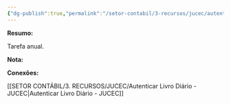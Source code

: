 ```yaml
---
{"dg-publish":true,"permalink":"/setor-contabil/3-recursos/jucec/autenticar-balanco-patrimonial-jucec/","dgPassFrontmatter":true,"created":"2025-07-02T10:27:36.824-03:00","updated":"2025-07-17T13:14:00.129-03:00"}
---
```


**Resumo:**

Tarefa anual.

**Nota:**



**Conexões:**

[[SETOR CONTÁBIL/3. RECURSOS/JUCEC/Autenticar Livro Diário - JUCEC\|Autenticar Livro Diário - JUCEC]]